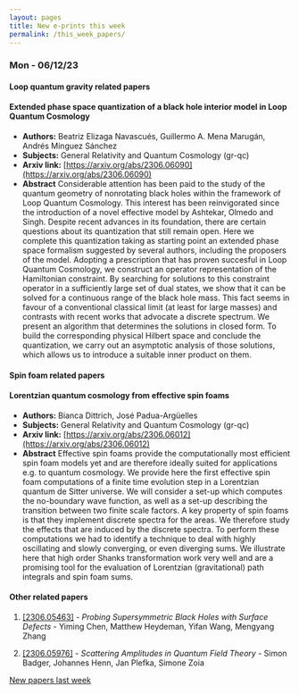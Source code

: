 ```yaml
---
layout: pages
title: New e-prints this week
permalink: /this_week_papers/
---
```




### Mon - 06/12/23

#### Loop quantum gravity related papers

#### **Extended phase space quantization of a black hole interior model in Loop  Quantum Cosmology**
 - **Authors:** Beatriz Elizaga Navascués, Guillermo A. Mena Marugán, Andrés Mínguez Sánchez
 - **Subjects:** General Relativity and Quantum Cosmology (gr-qc)
 - **Arxiv link:** [https://arxiv.org/abs/2306.06090](https://arxiv.org/abs/2306.06090)
 - **Abstract**
 Considerable attention has been paid to the study of the quantum geometry of nonrotating black holes within the framework of Loop Quantum Cosmology. This interest has been reinvigorated since the introduction of a novel effective model by Ashtekar, Olmedo and Singh. Despite recent advances in its foundation, there are certain questions about its quantization that still remain open. Here we complete this quantization taking as starting point an extended phase space formalism suggested by several authors, including the proposers of the model. Adopting a prescription that has proven succesful in Loop Quantum Cosmology, we construct an operator representation of the Hamiltonian constraint. By searching for solutions to this constraint operator in a sufficiently large set of dual states, we show that it can be solved for a continuous range of the black hole mass. This fact seems in favour of a conventional classical limit (at least for large masses) and contrasts with recent works that advocate a discrete spectrum. We present an algorithm that determines the solutions in closed form. To build the corresponding physical Hilbert space and conclude the quantization, we carry out an asymptotic analysis of those solutions, which allows us to introduce a suitable inner product on them. 

#### Spin foam related papers

#### **Lorentzian quantum cosmology from effective spin foams**
 - **Authors:** Bianca Dittrich, José Padua-Argüelles
 - **Subjects:** General Relativity and Quantum Cosmology (gr-qc)
 - **Arxiv link:** [https://arxiv.org/abs/2306.06012](https://arxiv.org/abs/2306.06012)
 - **Abstract**
 Effective spin foams provide the computationally most efficient spin foam models yet and are therefore ideally suited for applications e.g. to quantum cosmology. We provide here the first effective spin foam computations of a finite time evolution step in a Lorentzian quantum de Sitter universe. We will consider a set-up which computes the no-boundary wave function, as well as a set-up describing the transition between two finite scale factors. A key property of spin foams is that they implement discrete spectra for the areas. We therefore study the effects that are induced by the discrete spectra. To perform these computations we had to identify a technique to deal with highly oscillating and slowly converging, or even diverging sums. We illustrate here that high order Shanks transformation work very well and are a promising tool for the evaluation of Lorentzian (gravitational) path integrals and spin foam sums. 



#### Other related papers

1. [[2306.05463]](https://arxiv.org/abs/2306.05463) - *Probing Supersymmetric Black Holes with Surface Defects* - Yiming Chen, Matthew Heydeman, Yifan Wang, Mengyang Zhang

1. [[2306.05976]](https://arxiv.org/abs/2306.05976) - *Scattering Amplitudes in Quantum Field Theory* - Simon Badger, Johannes Henn, Jan Plefka, Simone Zoia






[New papers last week]({{site.url}}/archived/weekly/pre-prints/2023/06/12/archived_weekly_papers.html)